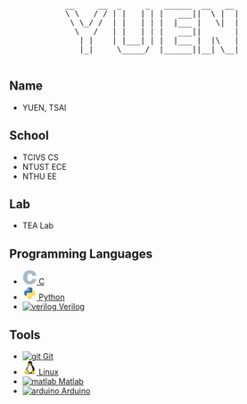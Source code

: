 <div  align="center">
  <pre>
 __     __  _     _   ______  __   __ 
 \ \   / / | |   | | |   ___||  \ |  |
  \ \_/ /  | |   | | |  |___ |   \|  |
   \   /   | |   | | |   ___||       |
    | |    | |___| | |  |___ |  |\   |
    |_|     \_____/  |______||__| \__|
  </pre>
</div>

## Name
- YUEN, TSAI

## School
- TCIVS CS
- NTUST ECE
- NTHU EE

## Lab
- TEA Lab

<!-- Programming Languages -->
## Programming Languages
<ul>
  <li>
    <a href="https://www.cprogramming.com/" target="_blank" rel="noreferrer">
      <img src="https://raw.githubusercontent.com/devicons/devicon/master/icons/c/c-original.svg" alt="c" width="25" height="25"/> C
    </a>
  </li>
  <li>
    <a href="https://www.python.org" target="_blank" rel="noreferrer">
      <img src="https://raw.githubusercontent.com/devicons/devicon/master/icons/python/python-original.svg" alt="python" width="25" height="25"/> Python
    </a>
  </li>
  <li>
    <a href="https://www.verilog.com/" target="_blank" rel="noreferrer">
      <img width="25" height="25" alt="verilog" src="https://github.com/user-attachments/assets/55b42602-0027-410f-a3b1-126c0caf9158" /> Verilog
    </a>
  </li>
</ul>

<!-- Tools -->
## Tools
<ul>
  <li>
    <a href="https://git-scm.com/" target="_blank" rel="noreferrer">
      <img src="https://www.vectorlogo.zone/logos/git-scm/git-scm-icon.svg" alt="git" width="25" height="25"/> Git
    </a>
  </li>
  <li>
    <a href="https://www.linux.org/" target="_blank" rel="noreferrer">
      <img src="https://raw.githubusercontent.com/devicons/devicon/master/icons/linux/linux-original.svg" alt="linux" width="25" height="25"/> Linux
    </a>
  </li>
  <li>
    <a href="https://www.mathworks.com/" target="_blank" rel="noreferrer">
      <img src="https://upload.wikimedia.org/wikipedia/commons/2/21/Matlab_Logo.png" alt="matlab" width="25" height="25"/> Matlab
    </a>
  </li>
  <li>
    <a href="https://www.arduino.cc/" target="_blank" rel="noreferrer">
      <img src="https://cdn.worldvectorlogo.com/logos/arduino-1.svg" alt="arduino" width="25" height="25"/> Arduino
    </a>
  </li>
</ul>

